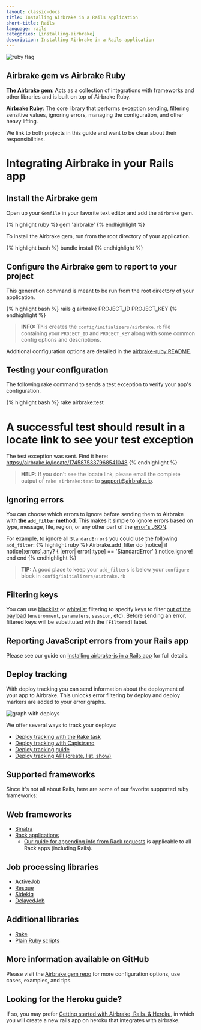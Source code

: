 ```yaml
---
layout: classic-docs
title: Installing Airbrake in a Rails application
short-title: Rails
language: rails
categories: [installing-airbrake]
description: Installing Airbrake in a Rails application
---
```

![ruby flag](/docs/assets/img/docs/ruby_flag.jpeg)

## Airbrake gem vs Airbrake Ruby
**[The Airbrake gem](https://github.com/airbrake/airbrake)**: Acts as a
collection of integrations with frameworks and other libraries and is built on
top of Airbrake Ruby.

**[Airbrake Ruby](https://github.com/airbrake/airbrake-ruby)**: The core library
that performs exception sending, filtering sensitive values, ignoring errors,
managing the configuration, and other heavy lifting.

We link to both projects in this guide and want to be clear about their
responsibilities.

# Integrating Airbrake in your Rails app

## Install the Airbrake gem
Open up your `Gemfile` in your favorite text editor and add the `airbrake` gem.

{% highlight ruby %}
gem 'airbrake'
{% endhighlight %}

To install the Airbrake gem, run from the root directory of your application.

{% highlight bash %}
bundle install
{% endhighlight %}

## Configure the Airbrake gem to report to your project

This generation command is meant to be run from the root directory of your
application.

{% highlight bash %}
rails g airbrake PROJECT_ID PROJECT_KEY
{% endhighlight %}

> **INFO:** This creates the `config/initializers/airbrake.rb` file containing
your `PROJECT_ID` and `PROJECT_KEY` along with some common config options
and descriptions.

Additional configuration options are detailed in the [airbrake-ruby
README](https://github.com/airbrake/airbrake-ruby#configuration).

## Testing your configuration
The following rake command to sends a test exception to verify your app's
configuration.

{% highlight bash %}
rake airbrake:test
# A successful test should result in a locate link to see your test exception
The test exception was sent. Find it here: https://airbrake.io/locate/1745875337968541048
{% endhighlight %}

> **HELP:** If you don't see the locate link, please email the complete output
of `rake airbrake:test` to [support@airbrake.io](mailto:support@airbrake.io).

## Ignoring errors
You can choose which errors to ignore before sending them to Airbrake with [**the
`add_filter` method**](https://github.com/airbrake/airbrake-ruby#airbrakeadd_filter).
This makes it simple to ignore errors based on type, message, file, region, or
any other part of the [error's
JSON](https://airbrake.io/docs/api/#create-notice-v3).

For example, to ignore all `StandardError`s you could use the following
`add_filter`:
{% highlight ruby %}
Airbrake.add_filter do |notice|
  if notice[:errors].any? { |error| error[:type] == 'StandardError' }
    notice.ignore!
  end
end
{% endhighlight %}

> **TIP:** A good place to keep your `add_filter`s is below your `configure`
block in `config/initializers/airbrake.rb`

## Filtering keys
You can use
[blacklist](https://github.com/airbrake/airbrake-ruby#blacklist_keys) or
[whitelist](https://github.com/airbrake/airbrake-ruby#whitelist_keys) filtering
to specify keys to filter [out of the payload](https://airbrake.io/docs/api/#create-notice-v3)
(`environment`, `parameters`, `session`, etc). Before sending an
error, filtered keys will be substituted with the `[Filtered]` label.

## Reporting JavaScript errors from your Rails app

Please see our guide on
[Installing airbrake-js in a Rails app](/docs/installing-airbrake/installing-airbrake-js-in-a-rails-app)
for full details.

## Deploy tracking
With deploy tracking you can send information about the deployment of your app
to Airbrake. This unlocks error filtering by deploy and deploy markers are
added to your error graphs.

![graph with deploys](/docs/assets/img/docs/airbrake/graph_with_deploys.png)

We offer several ways to track your deploys:

- [Deploy tracking with the Rake task](https://github.com/airbrake/airbrake#rake-task)
- [Deploy tracking with Capistrano](https://github.com/airbrake/airbrake#capistrano)
- [Deploy tracking guide](/docs/airbrake-faq/deploy-tracking/)
- [Deploy tracking API (create, list, show)](https://airbrake.io/docs/api/#deploys-v4)

## Supported frameworks
Since it's not all about Rails, here are some of our favorite supported ruby
frameworks:

##  Web frameworks

- [Sinatra](https://github.com/airbrake/airbrake#sinatra)
- [Rack applications](https://github.com/airbrake/airbrake#rack)
  - [Our guide for appending info from Rack requests](https://github.com/airbrake/airbrake#appending-information-from-rack-requests)
    is applicable to all Rack apps (including Rails).

## Job processing libraries

- [ActiveJob](https://github.com/airbrake/airbrake#activejob)
- [Resque](https://github.com/airbrake/airbrake#resque)
- [Sidekiq](https://github.com/airbrake/airbrake#sidekiq)
- [DelayedJob](https://github.com/airbrake/airbrake#delayedjob)

## Additional libraries

- [Rake](https://github.com/airbrake/airbrake#rake)
- [Plain Ruby scripts](https://github.com/airbrake/airbrake#plain-ruby-scripts)

## More information available on GitHub
Please visit the [Airbrake gem repo](https://github.com/airbrake/airbrake)
for more configuration options, use cases, examples, and tips.

## Looking for the Heroku guide?
If so, you may prefer [Getting started with Airbrake, Rails, &
Heroku](/docs/ruby/0-60-airbrake-rails-31-heroku/), in which you will create a
new rails app on heroku that integrates with airbrake.
